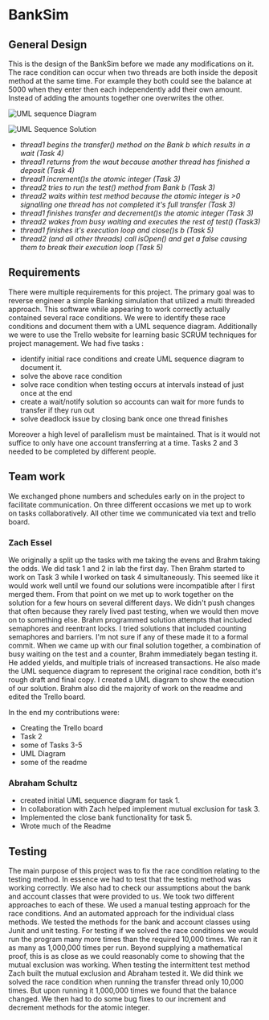 # BankSim

## General Design 

This is the design of the BankSim before we made any modifications on it. 
The race condition can occur when two threads are both inside the deposit method at the same time. For example they both could see the balance at 5000 when they enter then each independently add their own amount.  Instead of adding the amounts together  one overwrites the other.


![UML sequence Diagram](https://github.com/3296Spring2020/banksim-multithreading-02-schultz-essel-teameffort/raw/coolBranch/BankSim%20(3).png)


![UML Sequence Solution](https://raw.githubusercontent.com/3296Spring2020/banksim-multithreading-02-schultz-essel-teameffort/coolBranch/UML%20Solution.png?token=AI265SNORDNFWT3M5CP6NHC6L2ISA)

- _thread1 begins the transfer() method on the Bank b which results in a wait (Task 4)_
- _thread1 returns from the waut because another thread has finished a deposit (Task 4)_
- _thread1 increment()s the atomic integer (Task 3)_
- _thread2 tries to run the test() method from Bank b (Task 3)_
- _thread2 waits within test method because the atomic integer is >0 signalling one thread has not completed it's full transfer (Task 3)_
- _thread1 finishes transfer and decrement()s the atomic integer (Task 3)_
- _thread2 wakes from busy waiting and executes the rest of test() (Task3)_
- _thread1 finishes it's execution loop and close()s b (Task 5)_
- _thread2 (and all other threads) call isOpen() and get a false causing them to break their execution loop (Task 5)_

## Requirements
There were multiple requirements for this project. The primary goal was to reverse engineer a simple Banking simulation that utilized 
a multi threaded approach. This software while appearing to work correctly actually contained several race conditions. We were to identify these race conditions and document them with a UML sequence diagram. Additionally we were to use the Trello website for learning basic SCRUM techniques for project management. 
We had five tasks :
 - identify initial race conditions and create UML sequence diagram to document it.
 - solve the above race condition
 - solve race condition when testing occurs at intervals instead of just once at the end
 - create a wait/notify solution so accounts can wait for more funds to transfer if they run out
 - solve deadlock issue by closing bank once one thread finishes
 
 Moreover a high level of parallelism must be maintained. That is it would not suffice to only have one account transferring at a time.
Tasks 2 and 3 needed to be completed by different people. 

## Team work
We exchanged phone numbers and schedules early on in the project to facilitate communication.
On three different occasions we met up to work on tasks collaboratively. All other time we communicated via text and trello board.
### Zach Essel 
We originally a split up the tasks with me taking the evens and Brahm taking the odds.  We did task 1 and 2 in lab the first day.  Then Brahm started to work on Task 3 while I worked on task 4 simultaneously.  This seemed like it would work well until we found our solutions were incompatible after I first merged them.  From that point on we met up to work together on the solution for a few hours on several different days.  We didn't push changes that often because they rarely lived past testing, when we would then move on to something else.  Brahm programmed solution attempts that included semaphores and reentrant locks.  I tried solutions that included counting semaphores and barriers.  I'm not sure if any of these made it to a formal commit.  When we came up with our final solution together, a combination of busy waiting on the test and a counter, Brahm immediately began testing it.  He added yields, and multiple trials of increased transactions.  He also made the UML sequence diagram to represent the original race condition, both it's rough draft and final copy.  I created a UML diagram to show the execution of our solution.  Brahm also did the majority of work on the readme and edited the Trello board.

In the end my contributions were: 
- Creating the Trello board
- Task 2
- some of Tasks 3-5
- UML Diagram
- some of the readme
### Abraham Schultz
- created initial UML sequence diagram for task 1.
- In collaboration with Zach helped implement mutual exclusion for task 3.
- Implemented the close bank functionality for task 5.
- Wrote much of the Readme 



## Testing
The main purpose of this project was to fix the race condition relating to the testing method. In essence we had to test that the testing method was working correctly. We also had to check our assumptions about the bank and account classes that were provided to us.
We took two different approaches to each of these. We used a manual testing approach for the race conditions. And an automated approach for the individual class methods. We tested the methods for the bank and account classes using Junit and unit testing. For testing if we solved the race conditions we would run the program many more times than the required 10,000 times. We ran it as many as 1,000,000 times per run. Beyond supplying a mathematical proof, this is as close as we could reasonably come to showing that the mutual exclusion was working. When testing the intermittent test method Zach built the mutual exclusion and Abraham tested it. 
We did think we solved the race condition when running the transfer thread only 10,000 times. But upon running it 1,000,000 times we found that the balance changed. We then had to do some bug fixes to our increment and decrement methods for the atomic integer.


